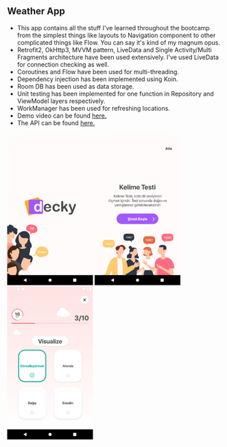 ## Weather App
* This app contains all the stuff I've learned throughout the bootcamp from the simplest things like layouts to Navigation component to other complicated things like Flow. You can say it's kind of my magnum opus.
* Retrofit2, OkHttp3, MVVM pattern, LiveData and Single Activity/Multi Fragments architecture have been used extensively. I've used LiveData for connection checking as well.
* Coroutines and Flow have been used for multi-threading.
* Dependency injection has been implemented using Koin.
* Room DB has been used as data storage.
* Unit testing has been implemented for one function in Repository and ViewModel layers respectively.
* WorkManager has been used for refreshing locations.
* Demo video can be found [here.](https://youtu.be/snMV0G8GaWE)
* The API can be found [here.](https://www.weatherapi.com/docs/)
<p float="middle">
  <img src="https://github.com/omercanbaltaci/IBTech-Bootcamp/blob/main/HW2/images/device-2021-11-25-163105.png" width="200" />
  <img src="https://github.com/omercanbaltaci/IBTech-Bootcamp/blob/main/HW2/images/device-2021-11-25-163123.png" width="200" /> 
  <img src="https://github.com/omercanbaltaci/IBTech-Bootcamp/blob/main/HW2/images/device-2021-11-25-163140.png" width="200" />
</p>
